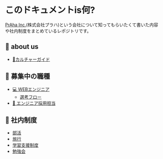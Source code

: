 <!-- DOCTOC SKIP -->

# このドキュメントis何?
[PrAha Inc.](https://www.praha-inc.com/)(株式会社プラハ)という会社について知ってもらいたくて書いた内容や社内制度をまとめているレポジトリです。

## 👀 about us
- [🎪カルチャーガイド](./カルチャーガイド.md)

## 👐 募集中の職種
- [💻 WEBエンジニア](./採用_WEBエンジニアの採用要件.md)
  - [選考フロー](./採用_WEBエンジニア選考フロー.md)
- [🤝 エンジニア採用担当](./採用_エンジニア採用担当の採用要件.md)

## 🏃 社内制度
- [部活](./社内制度_部活.md)
- [旅行](./社内制度_旅行.md)
- [学習支援制度](./社内制度_学習支援.md)
- [勉強会](./社内制度_勉強会.md)